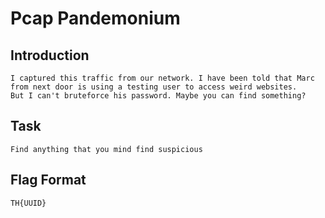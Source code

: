 # Pcap Pandemonium

## Introduction
```
I captured this traffic from our network. I have been told that Marc from next door is using a testing user to access weird websites.
But I can't bruteforce his password. Maybe you can find something?
```

## Task
```
Find anything that you mind find suspicious
```

## Flag Format
```
TH{UUID}
```
